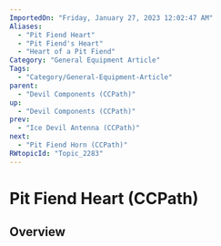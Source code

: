```yaml
---
ImportedOn: "Friday, January 27, 2023 12:02:47 AM"
Aliases:
  - "Pit Fiend Heart"
  - "Pit Fiend's Heart"
  - "Heart of a Pit Fiend"
Category: "General Equipment Article"
Tags:
  - "Category/General-Equipment-Article"
parent:
  - "Devil Components (CCPath)"
up:
  - "Devil Components (CCPath)"
prev:
  - "Ice Devil Antenna (CCPath)"
next:
  - "Pit Fiend Horn (CCPath)"
RWtopicId: "Topic_2283"
---
```

# Pit Fiend Heart (CCPath)
## Overview
